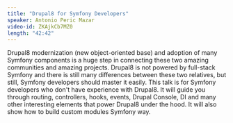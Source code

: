 ```yaml
---
title: "Drupal8 for Symfony Developers"
speaker: Antonio Peric Mazar
video-id: ZKAjkCb7MZ0
length: "42:42"
---
```

Drupal8 modernization (new object-oriented base) and adoption of many Symfony components is a huge step in connecting these two amazing communities and amazing projects. Drupal8 is not powered by full-stack Symfony and there is still many differences between these two relatives, but still, Symfony developers should master it easily. This talk is for Symfony developers who don't have experience with Drupal8. It will guide you through routing, controllers, hooks, events, Drupal Console, DI and many other interesting elements that power Drupal8 under the hood. It will also show how to build custom modules Symfony way. 

